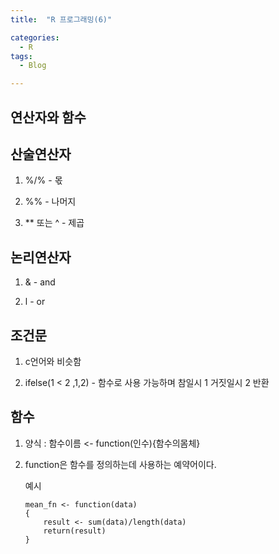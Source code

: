 ```yaml
---
title:  "R 프로그래밍(6)"

categories:
  - R
tags:
  - Blog

---
```

## 연산자와 함수


## 산술연산자

1. %/% - 몫

2. %% - 나머지

3. ** 또는 ^ - 제곱

## 논리연산자

1. & - and

2. l - or

## 조건문

1. c언어와 비슷함

2. ifelse(1 < 2 ,1,2) - 함수로 사용 가능하며 참일시 1 거짓일시 2 반환

## 함수

1. 양식 : 함수이름 <- function(인수){함수의몸체}

2. function은 함수를 정의하는데 사용하는 예약어이다.

    예시
    
    ```
    mean_fn <- function(data)
    {
        result <- sum(data)/length(data)
        return(result)
    }
    ```
